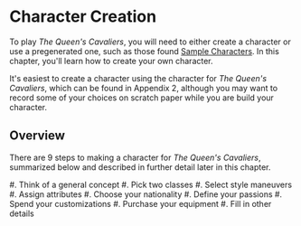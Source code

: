 # Character Creation

To play *The Queen's Cavaliers*, you will need to either create a character or use a pregenerated one, such
as those found <a href="#sample-characters" class="xref-inchapter">Sample Characters</a>.
In this chapter, you'll learn how to create your own character.

It's easiest to create a character using the character for *The Queen's Cavaliers*, which can be found in
Appendix 2, although you may want to record some of your choices on scratch paper while you are build your
character.

## Overview

There are 9 steps to making a character for *The Queen's Cavaliers*, summarized below and
described in further detail later in this chapter.

 #. Think of a general concept
 #. Pick two classes
 #. Select style maneuvers
 #. Assign attributes
 #. Choose your nationality
 #. Define your passions
 #. Spend your customizations
 #. Purchase your equipment
 #. Fill in other details

